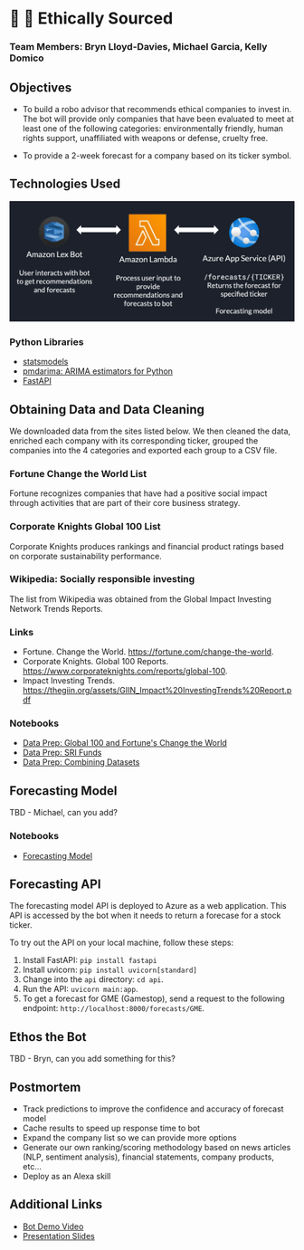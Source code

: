 # :gem: :raised_hands: Ethically Sourced

### Team Members: Bryn Lloyd-Davies, Michael Garcia, Kelly Domico

## Objectives

- To build a robo advisor that recommends ethical companies to invest in. The bot will provide only companies that have been evaluated to meet at least one of the following categories: environmentally friendly, human rights support, unaffiliated with weapons or defense, cruelty free.

- To provide a 2-week forecast for a company based on its ticker symbol.

## Technologies Used

![Technologies used](tech_used.png)

### Python Libraries
- [statsmodels](https://www.statsmodels.org/stable/index.html)
- [pmdarima: ARIMA estimators for Python](https://alkaline-ml.com/pmdarima/)
- [FastAPI](https://fastapi.tiangolo.com/)

## Obtaining Data and Data Cleaning

We downloaded data from the sites listed below. We then cleaned the data, enriched each company with its corresponding ticker, grouped the companies into the 4 categories and exported each group to a CSV file.

### Fortune Change the World List

Fortune recognizes companies that have had a positive social impact through activities that are part of their core business strategy.

### Corporate Knights Global 100 List

Corporate Knights produces rankings and financial product ratings based on corporate sustainability performance.

### Wikipedia: Socially responsible investing

The list from Wikipedia was obtained from the Global Impact Investing Network Trends Reports.

### Links
- Fortune. Change the World. https://fortune.com/change-the-world.
- Corporate Knights. Global 100 Reports. https://www.corporateknights.com/reports/global-100. 
- Impact Investing Trends. https://thegiin.org/assets/GIIN_Impact%20InvestingTrends%20Report.pdf

### Notebooks

- [Data Prep: Global 100 and Fortune's Change the World](notebooks/company_data_cleanup.ipynb)
- [Data Prep: SRI Funds](notebooks/sri_funds_data.ipynb)
- [Data Prep: Combining Datasets](notesbooks/combine_company_databases.ipynb)

## Forecasting Model

TBD - Michael, can you add?

### Notebooks

- [Forecasting Model](notebooks/data_model.ipynb)

## Forecasting API

The forecasting model API is deployed to Azure as a web application. This API is accessed by the bot when it needs to return a forecase for a stock ticker.

To try out the API on your local machine, follow these steps:

1. Install FastAPI: `pip install fastapi`
2. Install uvicorn: `pip install uvicorn[standard]`
3. Change into the `api` directory: `cd api`.
4. Run the API: `uvicorn main:app`.
5. To get a forecast for GME (Gamestop), send a request to the following endpoint: `http://localhost:8000/forecasts/GME`.

## Ethos the Bot

TBD - Bryn, can you add something for this?

## Postmortem

- Track predictions to improve the confidence and accuracy of forecast model
- Cache results to speed up response time to bot
- Expand the company list so we can provide more options
- Generate our own ranking/scoring methodology based on news articles (NLP, sentiment analysis), financial statements, company products, etc...
- Deploy as an Alexa skill
 
## Additional Links

- [Bot Demo Video](bot/bot_recording.mov)
- [Presentation Slides](project-slides.pdf)